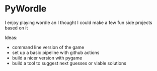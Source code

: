 # PyWordle

I enjoy playing wordle an I thought I could make a few fun side projects based on it

Ideas:
- command line version of the game
- set up a basic pipeline with github actions
- build a nicer version with pygame
- build a tool to suggest next guesses or viable solutions